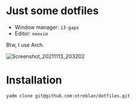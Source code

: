 # Just some dotfiles

- Window manager: `i3-gaps`
- Editor: `neovim`

Btw, I use Arch.

![Screenshot_20211113_203202](https://user-images.githubusercontent.com/39320840/141664140-ac6b8ec6-9f27-4edf-a893-a9573fb54867.png)

# Installation

`yadm clone git@github.com:otreblan/dotfiles.git`
